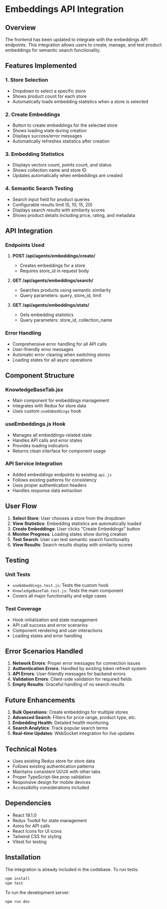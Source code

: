 # Embeddings API Integration

## Overview

The frontend has been updated to integrate with the embeddings API endpoints. This integration allows users to create, manage, and test product embeddings for semantic search functionality.

## Features Implemented

### 1. Store Selection
- Dropdown to select a specific store
- Shows product count for each store
- Automatically loads embedding statistics when a store is selected

### 2. Create Embeddings
- Button to create embeddings for the selected store
- Shows loading state during creation
- Displays success/error messages
- Automatically refreshes statistics after creation

### 3. Embedding Statistics
- Displays vectors count, points count, and status
- Shows collection name and store ID
- Updates automatically when embeddings are created

### 4. Semantic Search Testing
- Search input field for product queries
- Configurable results limit (5, 10, 15, 20)
- Displays search results with similarity scores
- Shows product details including price, rating, and metadata

## API Integration

### Endpoints Used

1. **POST /api/agents/embeddings/create/**
   - Creates embeddings for a store
   - Requires store_id in request body

2. **GET /api/agents/embeddings/search/**
   - Searches products using semantic similarity
   - Query parameters: query, store_id, limit

3. **GET /api/agents/embeddings/stats/**
   - Gets embedding statistics
   - Query parameters: store_id, collection_name

### Error Handling

- Comprehensive error handling for all API calls
- User-friendly error messages
- Automatic error clearing when switching stores
- Loading states for all async operations

## Component Structure

### KnowledgeBaseTab.jsx
- Main component for embeddings management
- Integrates with Redux for store data
- Uses custom `useEmbeddings` hook

### useEmbeddings.js Hook
- Manages all embeddings-related state
- Handles API calls and error states
- Provides loading indicators
- Returns clean interface for component usage

### API Service Integration
- Added embeddings endpoints to existing `api.js`
- Follows existing patterns for consistency
- Uses proper authentication headers
- Handles response data extraction

## User Flow

1. **Select Store**: User chooses a store from the dropdown
2. **View Statistics**: Embedding statistics are automatically loaded
3. **Create Embeddings**: User clicks "Create Embeddings" button
4. **Monitor Progress**: Loading states show during creation
5. **Test Search**: User can test semantic search functionality
6. **View Results**: Search results display with similarity scores

## Testing

### Unit Tests
- `useEmbeddings.test.js`: Tests the custom hook
- `KnowledgeBaseTab.test.js`: Tests the main component
- Covers all major functionality and edge cases

### Test Coverage
- Hook initialization and state management
- API call success and error scenarios
- Component rendering and user interactions
- Loading states and error handling

## Error Scenarios Handled

1. **Network Errors**: Proper error messages for connection issues
2. **Authentication Errors**: Handled by existing token refresh system
3. **API Errors**: User-friendly messages for backend errors
4. **Validation Errors**: Client-side validation for required fields
5. **Empty Results**: Graceful handling of no search results

## Future Enhancements

1. **Bulk Operations**: Create embeddings for multiple stores
2. **Advanced Search**: Filters for price range, product type, etc.
3. **Embedding Health**: Detailed health monitoring
4. **Search Analytics**: Track popular search terms
5. **Real-time Updates**: WebSocket integration for live updates

## Technical Notes

- Uses existing Redux store for store data
- Follows existing authentication patterns
- Maintains consistent UI/UX with other tabs
- Proper TypeScript-like prop validation
- Responsive design for mobile devices
- Accessibility considerations included

## Dependencies

- React 19.1.0
- Redux Toolkit for state management
- Axios for API calls
- React Icons for UI icons
- Tailwind CSS for styling
- Vitest for testing

## Installation

The integration is already included in the codebase. To run tests:

```bash
npm install
npm test
```

To run the development server:

```bash
npm run dev
``` 